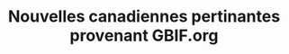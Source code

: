 ---
# Stories about GBIF-mediated CA data
layout: compose
klass: compositionBlocks
title: Nouvelles canadiennes pertinantes provenant GBIF.org
description: Cette page présente des nouvelles, des infos sur l'utilisation des données et des évènements de GBIF
composition:
- type: stories
  data: GBIFdataUse
- type: stories
  data: GBIFevents
- type: stories
  data: GBIFnews  
---